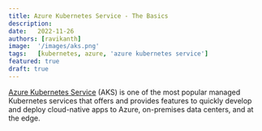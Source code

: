 ```yaml
---
title: Azure Kubernetes Service - The Basics
description:
date:   2022-11-26
authors: [ravikanth]
image:  '/images/aks.png'
tags:   [kubernetes, azure, 'azure kubernetes service']
featured: true
draft: true
---
```


[Azure Kubernetes Service](https://learn.microsoft.com/en-us/azure/aks/) (AKS) is one of the most popular managed Kubernetes services that offers and provides features to quickly develop and deploy cloud-native apps to Azure, on-premises data centers, and at the edge.

